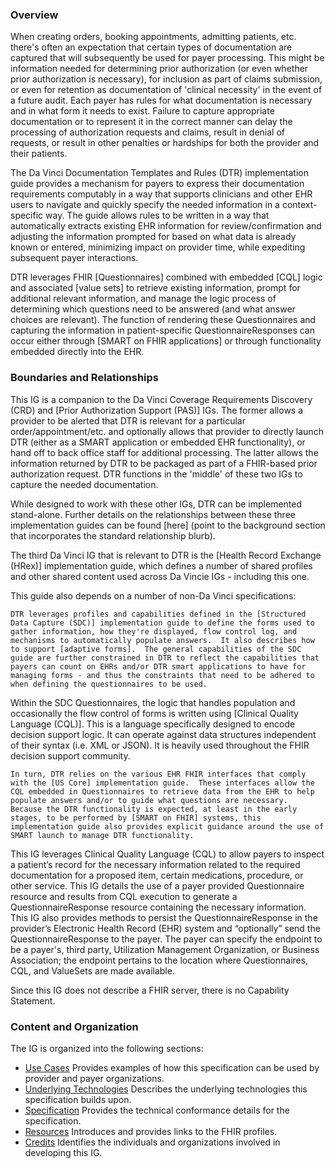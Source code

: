 ### Overview
When creating orders, booking appointments, admitting patients, etc. there's often an expectation that certain types of documentation are captured that will subsequently be used for payer processing.  This might be information needed for determining prior authorization (or even whether prior authorization is necessary), for inclusion as part of claims submission, or even for retention as documentation of 'clinical necessity' in the event of a future audit.  Each payer has rules for what documentation is necessary and in what form it needs to exist.  Failure to capture appropriate documentation or to represent it in the correct manner can delay the processing of authorization requests and claims, result in denial of requests, or result in other penalties or hardships for both the provider and their patients.

The Da Vinci Documentation Templates and Rules (DTR) implementation guide provides a mechanism for payers to express their documentation requirements computably in a way that supports clinicians and other EHR users to navigate and quickly specify the needed information in a context-specific way.  The guide allows rules to be written in a way that automatically extracts existing EHR information for review/confirmation and adjusting the information prompted for based on what data is already known or entered, minimizing impact on provider time, while expediting subsequent payer interactions.

DTR leverages FHIR [Questionnaires] combined with embedded [CQL] logic and associated [value sets] to retrieve existing information, prompt for additional relevant information, and manage the logic process of determining which questions need to be answered (and what answer choices are relevant).  The function of rendering these Questionnaires and capturing the information in patient-specific QuestionnaireResponses can occur either through [SMART on FHIR applications] or through functionality embedded directly into the EHR.

### Boundaries and Relationships

This IG is a companion to the Da Vinci Coverage Requirements Discovery (CRD) and [Prior Authorization Support (PAS)] IGs.  The former allows a provider to be alerted that DTR is relevant for a particular order/appointment/etc. and optionally allows that provider to directly launch DTR (either as a SMART application or embedded EHR functionality), or hand off to back office staff for additional processing.  The latter allows the information returned by DTR to be packaged as part of a FHIR-based prior authorization request.  DTR functions in the 'middle' of these two IGs to capture the needed documentation.

While designed to work with these other IGs, DTR can be implemented stand-alone.  Further details on the relationships between these three implementation guides can be found [here] (point to the background section that incorporates the standard relationship blurb).

The third Da Vinci IG that is relevant to DTR is the [Health Record Exchange (HRex)] implementation guide, which defines a number of shared profiles and other shared content used across Da Vincie IGs - including this one.

This guide also depends on a number of non-Da Vinci specifications:

    DTR leverages profiles and capabilities defined in the [Structured Data Capture (SDC)] implementation guide to define the forms used to gather information, how they're displayed, flow control log, and mechanisms to automatically populate answers.  It also describes how to support [adaptive forms].  The general capabilities of the SDC guide are further constrained in DTR to reflect the capabilities that payers can count on EHRs and/or DTR smart applications to have for managing forms - and thus the constraints that need to be adhered to when defining the questionnaires to be used.

Within the SDC Questionnaires, the logic that handles population and occasionally the flow control of forms is written using [Clinical Quality Language (CQL)].  This is a language specifically designed to encode decision support logic.  It can operate against data structures independent of their syntax (i.e. XML or JSON).  It is heavily used throughout the FHIR decision support community.

    In turn, DTR relies on the various EHR FHIR interfaces that comply with the [US Core] implementation guide.  These interfaces allow the CQL embedded in Questionnaires to retrieve data from the EHR to help populate answers and/or to guide what questions are necessary.
    Because the DTR functionality is expected, at least in the early stages, to be performed by [SMART on FHIR] systems, this implementation guide also provides explicit guidance around the use of SMART launch to manage DTR functionality.

This IG leverages Clinical Quality Language (CQL) to allow payers to inspect a patient’s record for the necessary information related to the required documentation for a proposed item, certain medications, procedure, or other service. This IG details the use of a payer provided Questionnaire resource and results from CQL execution to generate a QuestionnaireResponse resource containing the necessary information. This IG also provides methods to persist the QuestionnaireResponse in the provider’s Electronic Health Record (EHR) system and “optionally” send the QuestionnaireResponse to the payer. The payer can specify the endpoint to be a payer's, third party, Utilization Management Organization, or Business Association; the endpoint pertains to the location where Questionnaires, CQL, and ValueSets are made available.

Since this IG does not describe a FHIR server, there is no Capability Statement.

### Content and Organization
The IG is organized into the following sections:
* [Use Cases](use_cases.html) Provides examples of how this specification can be used by provider and payer organizations.
* [Underlying Technologies](underlying_technologies.html) Describes the underlying technologies this specification builds upon.
* [Specification](formal_specification.html) Provides the technical conformance details for the specification.
* [Resources](artifacts.html) Introduces and provides links to the FHIR profiles.
* [Credits](credits.html) Identifies the individuals and organizations involved in developing this IG.
